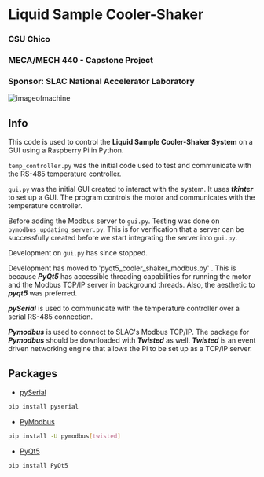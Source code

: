 # Liquid Sample Cooler-Shaker


### CSU Chico
### MECA/MECH 440 - Capstone Project
### Sponsor: SLAC National Accelerator Laboratory
![imageofmachine](https://user-images.githubusercontent.com/31226424/110340390-0cd9ce00-7fde-11eb-8746-3745831877fd.jpg)

## Info
This code is used to control the **Liquid Sample Cooler-Shaker System** on a GUI using a Raspberry Pi in Python.

`temp_controller.py` was the initial code used to test and communicate with the RS-485 temperature controller.

`gui.py` was the initial GUI created to interact with the system. It uses _**tkinter**_ to set up a GUI. The program controls the motor and communicates with the temperature controller.

Before adding the Modbus server to `gui.py`. Testing was done on `pymodbus_updating_server.py`. This is for verification that a server can be successfully created before we start integrating the server into `gui.py`.

Development on `gui.py` has since stopped. 

Development has moved to 'pyqt5_cooler_shaker_modbus.py' . This is because _**PyQt5**_ has accessible threading capabilities for running the motor and the Modbus TCP/IP server in background threads. Also, the aesthetic to _**pyqt5**_ was preferred.

_**pySerial**_ is used to communicate with the temperature controller over a serial RS-485 connection.

_**Pymodbus**_ is used to connect to SLAC's Modbus TCP/IP. The package for _**Pymodbus**_ should be downloaded with _**Twisted**_ as well. _**Twisted**_ is an event driven networking engine that allows the Pi to be set up as a TCP/IP server.

## Packages
- [pySerial](https://pypi.org/project/pyserial/)
```bash
pip install pyserial
```
- [PyModbus](https://pymodbus.readthedocs.io/en/latest/index.html)
```bash
pip install -U pymodbus[twisted]
```

- [PyQt5](https://pypi.org/project/PyQt5/)
```bash
pip install PyQt5
```
